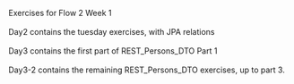Exercises for Flow 2 Week 1<br>
<br>
Day2 contains the tuesday exercises, with JPA relations<br>
<br>
Day3 contains the first part of REST_Persons_DTO Part 1<br>
<br>
Day3-2 contains the remaining REST_Persons_DTO exercises, up to part 3.
